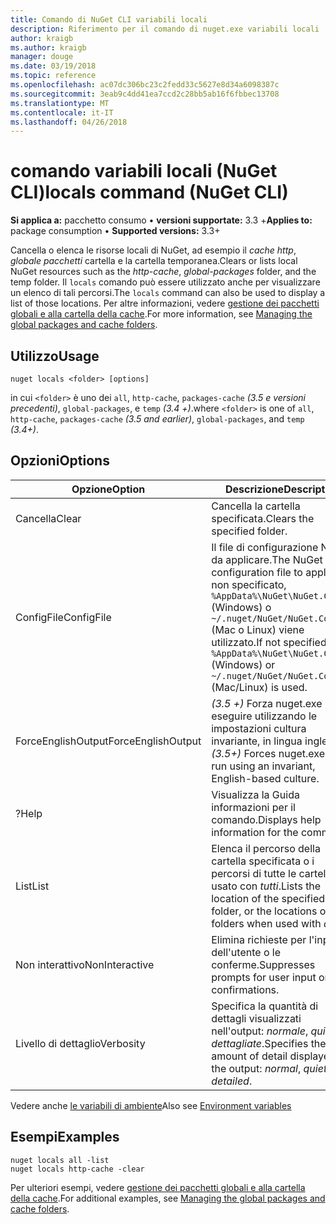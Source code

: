 ```yaml
---
title: Comando di NuGet CLI variabili locali
description: Riferimento per il comando di nuget.exe variabili locali
author: kraigb
ms.author: kraigb
manager: douge
ms.date: 03/19/2018
ms.topic: reference
ms.openlocfilehash: ac07dc306bc23c2fedd33c5627e8d34a6098387c
ms.sourcegitcommit: 3eab9c4dd41ea7ccd2c28bb5ab16f6fbbec13708
ms.translationtype: MT
ms.contentlocale: it-IT
ms.lasthandoff: 04/26/2018
---
```

# <a name="locals-command-nuget-cli"></a><span data-ttu-id="c31ab-103">comando variabili locali (NuGet CLI)</span><span class="sxs-lookup"><span data-stu-id="c31ab-103">locals command (NuGet CLI)</span></span>

<span data-ttu-id="c31ab-104">**Si applica a:** pacchetto consumo &bullet; **versioni supportate:** 3.3 +</span><span class="sxs-lookup"><span data-stu-id="c31ab-104">**Applies to:** package consumption &bullet; **Supported versions:** 3.3+</span></span>

<span data-ttu-id="c31ab-105">Cancella o elenca le risorse locali di NuGet, ad esempio il *cache http*, *globale pacchetti* cartella e la cartella temporanea.</span><span class="sxs-lookup"><span data-stu-id="c31ab-105">Clears or lists local NuGet resources such as the *http-cache*, *global-packages* folder, and the temp folder.</span></span> <span data-ttu-id="c31ab-106">Il `locals` comando può essere utilizzato anche per visualizzare un elenco di tali percorsi.</span><span class="sxs-lookup"><span data-stu-id="c31ab-106">The `locals` command can also be used to display a list of those locations.</span></span> <span data-ttu-id="c31ab-107">Per altre informazioni, vedere [gestione dei pacchetti globali e alla cartella della cache](../consume-packages/managing-the-global-packages-and-cache-folders.md).</span><span class="sxs-lookup"><span data-stu-id="c31ab-107">For more information, see [Managing the global packages and cache folders](../consume-packages/managing-the-global-packages-and-cache-folders.md).</span></span>

## <a name="usage"></a><span data-ttu-id="c31ab-108">Utilizzo</span><span class="sxs-lookup"><span data-stu-id="c31ab-108">Usage</span></span>

```cli
nuget locals <folder> [options]
```

<span data-ttu-id="c31ab-109">in cui `<folder>` è uno dei `all`, `http-cache`, `packages-cache` *(3.5 e versioni precedenti)*, `global-packages`, e `temp` *(3.4 +)*.</span><span class="sxs-lookup"><span data-stu-id="c31ab-109">where `<folder>` is one of `all`, `http-cache`, `packages-cache` *(3.5 and earlier)*, `global-packages`, and `temp` *(3.4+)*.</span></span>

## <a name="options"></a><span data-ttu-id="c31ab-110">Opzioni</span><span class="sxs-lookup"><span data-stu-id="c31ab-110">Options</span></span>

| <span data-ttu-id="c31ab-111">Opzione</span><span class="sxs-lookup"><span data-stu-id="c31ab-111">Option</span></span> | <span data-ttu-id="c31ab-112">Descrizione</span><span class="sxs-lookup"><span data-stu-id="c31ab-112">Description</span></span> |
| --- | --- |
| <span data-ttu-id="c31ab-113">Cancella</span><span class="sxs-lookup"><span data-stu-id="c31ab-113">Clear</span></span> | <span data-ttu-id="c31ab-114">Cancella la cartella specificata.</span><span class="sxs-lookup"><span data-stu-id="c31ab-114">Clears the specified folder.</span></span> |
| <span data-ttu-id="c31ab-115">ConfigFile</span><span class="sxs-lookup"><span data-stu-id="c31ab-115">ConfigFile</span></span> | <span data-ttu-id="c31ab-116">Il file di configurazione NuGet da applicare.</span><span class="sxs-lookup"><span data-stu-id="c31ab-116">The NuGet configuration file to apply.</span></span> <span data-ttu-id="c31ab-117">Se non specificato, `%AppData%\NuGet\NuGet.Config` (Windows) o `~/.nuget/NuGet/NuGet.Config` (Mac o Linux) viene utilizzato.</span><span class="sxs-lookup"><span data-stu-id="c31ab-117">If not specified, `%AppData%\NuGet\NuGet.Config` (Windows) or `~/.nuget/NuGet/NuGet.Config` (Mac/Linux) is used.</span></span>|
| <span data-ttu-id="c31ab-118">ForceEnglishOutput</span><span class="sxs-lookup"><span data-stu-id="c31ab-118">ForceEnglishOutput</span></span> | <span data-ttu-id="c31ab-119">*(3.5 +)*  Forza nuget.exe per eseguire utilizzando le impostazioni cultura invariante, in lingua inglese.</span><span class="sxs-lookup"><span data-stu-id="c31ab-119">*(3.5+)* Forces nuget.exe to run using an invariant, English-based culture.</span></span> |
| <span data-ttu-id="c31ab-120">?</span><span class="sxs-lookup"><span data-stu-id="c31ab-120">Help</span></span> | <span data-ttu-id="c31ab-121">Visualizza la Guida informazioni per il comando.</span><span class="sxs-lookup"><span data-stu-id="c31ab-121">Displays help information for the command.</span></span> |
| <span data-ttu-id="c31ab-122">List</span><span class="sxs-lookup"><span data-stu-id="c31ab-122">List</span></span> | <span data-ttu-id="c31ab-123">Elenca il percorso della cartella specificata o i percorsi di tutte le cartelle se usato con *tutti*.</span><span class="sxs-lookup"><span data-stu-id="c31ab-123">Lists the location of the specified folder, or the locations of all folders when used with *all*.</span></span> |
| <span data-ttu-id="c31ab-124">Non interattivo</span><span class="sxs-lookup"><span data-stu-id="c31ab-124">NonInteractive</span></span> | <span data-ttu-id="c31ab-125">Elimina richieste per l'input dell'utente o le conferme.</span><span class="sxs-lookup"><span data-stu-id="c31ab-125">Suppresses prompts for user input or confirmations.</span></span> |
| <span data-ttu-id="c31ab-126">Livello di dettaglio</span><span class="sxs-lookup"><span data-stu-id="c31ab-126">Verbosity</span></span> | <span data-ttu-id="c31ab-127">Specifica la quantità di dettagli visualizzati nell'output: *normale*, *quiet*, *dettagliate*.</span><span class="sxs-lookup"><span data-stu-id="c31ab-127">Specifies the amount of detail displayed in the output: *normal*, *quiet*, *detailed*.</span></span> |

<span data-ttu-id="c31ab-128">Vedere anche [le variabili di ambiente](cli-ref-environment-variables.md)</span><span class="sxs-lookup"><span data-stu-id="c31ab-128">Also see [Environment variables](cli-ref-environment-variables.md)</span></span>

## <a name="examples"></a><span data-ttu-id="c31ab-129">Esempi</span><span class="sxs-lookup"><span data-stu-id="c31ab-129">Examples</span></span>

```cli
nuget locals all -list
nuget locals http-cache -clear
```

<span data-ttu-id="c31ab-130">Per ulteriori esempi, vedere [gestione dei pacchetti globali e alla cartella della cache](../consume-packages/managing-the-global-packages-and-cache-folders.md).</span><span class="sxs-lookup"><span data-stu-id="c31ab-130">For additional examples, see [Managing the global packages and cache folders](../consume-packages/managing-the-global-packages-and-cache-folders.md).</span></span>
